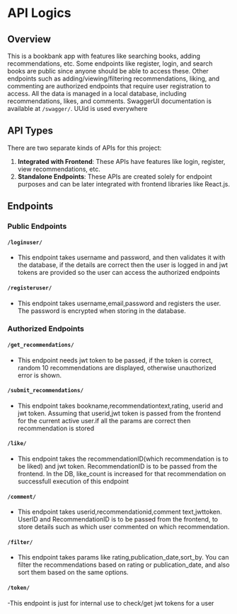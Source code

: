 
# API Logics

## Overview
This is a bookbank app with features like searching books, adding recommendations, etc. Some endpoints like register, login, and search books are public since anyone should be able to access these. Other endpoints such as adding/viewing/filtering recommendations, liking, and commenting are authorized endpoints that require user registration to access.
All the data is managed in a local database, including recommendations, likes, and comments.
SwaggerUI documentation is available at `/swagger/`.
UUid is used everywhere

## API Types
There are two separate kinds of APIs for this project:
1. **Integrated with Frontend**: These APIs have features like login, register, view recommendations, etc.
2. **Standalone Endpoints**: These APIs are created solely for endpoint purposes and can be later integrated with frontend libraries like React.js.

## Endpoints

### Public Endpoints

#### `/loginuser/`
- This endpoint takes username and password, and then validates it with the database, if the details are correct then the user is logged in and jwt tokens are provided so the user can access the authorized endpoints

#### `/registeruser/`
- This endpoint takes username,email,password and registers the user. The password is encrypted when storing in the database.

### Authorized Endpoints

#### `/get_recommendations/`
- This endpoint needs jwt token to be passed, if the token is correct, random 10 recommendations are displayed, otherwise unauthorized error is shown.


#### `/submit_recommendations/`
- This endpoint takes bookname,recommendationtext,rating, userid and jwt token. Assuming that userid,jwt token is passed from the frontend for the current active user.if all the params are correct then recommendation is stored

#### `/like/`
- This endpoint takes the recommendationID(which recommendation is to be liked) and jwt token. RecommendationID is to be passed from the frontend. In the DB, like_count is increased for that recommendation on successfull execution of this endpoint

#### `/comment/`
- This endpoint takes userid,recommendationid,comment text,jwttoken. UserID and RecommendationID is to be passed from the frontend, to store details such as which user commented on which recommendation.

#### `/filter/`
- This endpoint takes params like rating,publication_date,sort_by. You can filter the recommendations based on rating or publication_date, and also sort them based on the same options.

#### `/token/`
-This endpoint is just for internal use to check/get jwt tokens for a user
